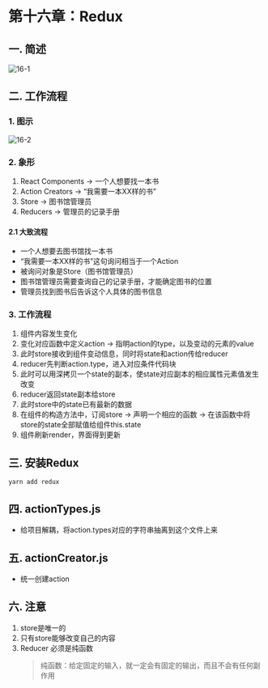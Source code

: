 # 第十六章：Redux

## 一. 简述
![16-1](https://s2.ax1x.com/2020/02/23/3lIX1H.md.png)


## 二. 工作流程

### 1. 图示
![16-2](https://s2.ax1x.com/2020/02/23/3loHrn.md.png)

### 2. 象形

1. React Components -> 一个人想要找一本书
2. Action Creators -> “我需要一本XX样的书”
3. Store -> 图书馆管理员
4. Reducers -> 管理员的记录手册

#### 2.1 大致流程

* 一个人想要去图书馆找一本书
* “我需要一本XX样的书”这句询问相当于一个Action
* 被询问对象是Store（图书馆管理员）
* 图书馆管理员需要查询自己的记录手册，才能确定图书的位置
* 管理员找到图书后告诉这个人具体的图书信息

### 3. 工作流程
1. 组件内容发生变化
2. 变化对应函数中定义action -> 指明action的type，以及变动的元素的value
3. 此时store接收到组件变动信息，同时将state和action传给reducer
4. reducer先判断action.type，进入对应条件代码块
5. 此时可以用深拷贝一个state的副本，使state对应副本的相应属性元素值发生改变
6. reducer返回state副本给store
7. 此时store中的state已有最新的数据
8. 在组件的构造方法中，订阅store -> 声明一个相应的函数 -> 在该函数中将store的state全部赋值给组件this.state
6. 组件刷新render，界面得到更新

## 三. 安装Redux
```shell
yarn add redux
```

## 四. actionTypes.js
* 给项目解耦，将action.types对应的字符串抽离到这个文件上来

## 五. actionCreator.js
* 统一创建action


## 六. 注意
1. store是唯一的
2. 只有store能够改变自己的内容
3. Reducer 必须是纯函数
    > 纯函数：给定固定的输入，就一定会有固定的输出，而且不会有任何副作用
    
    
<comment/>
